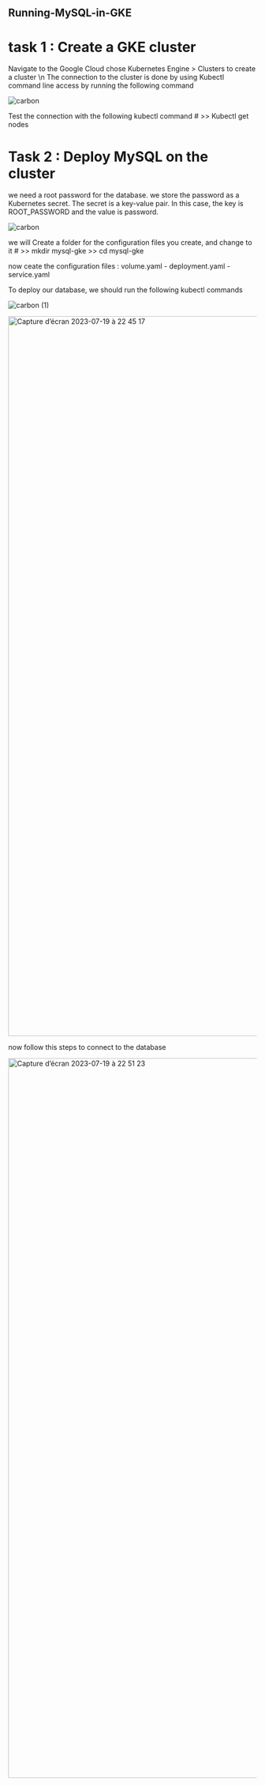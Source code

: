 ## Running-MySQL-in-GKE
# task 1 : Create a GKE cluster

Navigate to the Google Cloud chose Kubernetes Engine > Clusters to create a cluster \n
The connection to the cluster is done by using Kubectl command line access by running the following command 

![carbon](https://github.com/Hayat-azelmat/Running-MySQL-in-GKE/assets/110396492/86802c82-30ea-43cc-bb78-ec630dd89b07)

Test the connection with the following kubectl command # >>  Kubectl get nodes 

# Task 2 : Deploy MySQL on the cluster

we need a root password for the database. we store the password as a Kubernetes secret. The secret is a key-value pair. In this case, the key is ROOT_PASSWORD and the value is password.

![carbon](https://github.com/Hayat-azelmat/Running-MySQL-in-GKE/assets/110396492/1285bc10-f567-4a82-9052-bcab7ada667b)


we will Create a folder for the configuration files you create, and change to it # >> mkdir mysql-gke >> cd mysql-gke

now ceate the configuration files : volume.yaml - deployment.yaml - service.yaml 


To deploy our database, we should run the following kubectl commands

![carbon (1)](https://github.com/Hayat-azelmat/Running-MySQL-in-GKE/assets/110396492/21a63338-5c36-4415-b83e-d804b963f18c)

<img width="1458" alt="Capture d’écran 2023-07-19 à 22 45 17" src="https://github.com/Hayat-azelmat/Running-MySQL-in-GKE/assets/110396492/167d2237-5d80-4f29-9fca-608bea240b01">

now follow this steps to connect to the database 

<img width="1458" alt="Capture d’écran 2023-07-19 à 22 51 23" src="https://github.com/Hayat-azelmat/Running-MySQL-in-GKE/assets/110396492/00c5beb0-bb31-4300-929e-a58517e29421">

